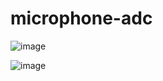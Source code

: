 # microphone-adc

![image](https://user-images.githubusercontent.com/63459021/124375929-3b766580-dcad-11eb-8905-1990608a9dbb.png)

![image](https://user-images.githubusercontent.com/63459021/124375718-4da3d400-dcac-11eb-85df-8d4e2bb50cd7.png)
